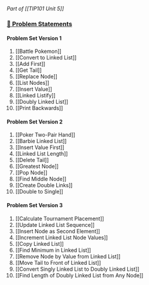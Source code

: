 *Part of [[TIP101 Unit 5]]*

### [🔗 Problem Statements](https://courses.codepath.org/courses/tip101/unit/5#!session_two)

#### Problem Set Version 1

1. [[Battle Pokemon]]
2. [[Convert to Linked List]]
3. [[Add First]]
4. [[Get Tail]]
5. [[Replace Node]]
6. [[List Nodes]]
7. [[Insert Value]]
8. [[Linked Listify]]
9. [[Doubly Linked List]]
10. [[Print Backwards]]

#### Problem Set Version 2

1. [[Poker Two-Pair Hand]]
2. [[Barbie Linked List]]
3. [[Insert Value First]]
4. [[Linked List Length]]
5. [[Delete Tail]]
6. [[Greatest Node]]
7. [[Pop Node]]
8. [[Find Middle Node]]
9. [[Create Double Links]]
10. [[Double to Single]]

#### Problem Set Version 3

1. [[Calculate Tournament Placement]]
2. [[Update Linked List Sequence]]
3. [[Insert Node as Second Element]]
4. [[Increment Linked List Node Values]]
5. [[Copy Linked List]]
6. [[Find Minimum in Linked List]]
7. [[Remove Node by Value from Linked List]]
8. [[Move Tail to Front of Linked List]]
9. [[Convert Singly Linked List to Doubly Linked List]]
10. [[Find Length of Doubly Linked List from Any Node]]